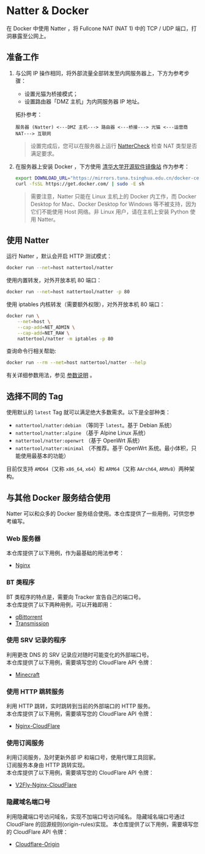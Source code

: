 # Natter & Docker

在 Docker 中使用 Natter ，将 Fullcone NAT (NAT 1) 中的 TCP / UDP 端口，打洞暴露至公网上。

## 准备工作

1. 与公网 IP 操作相同，将外部流量全部转发至内网服务器上，下方为参考步骤：
   - 设置光猫为桥接模式；
   - 设置路由器「DMZ 主机」为内网服务器 IP 地址。

    拓扑参考：
    ```
    服务器 (Natter) <---DMZ 主机---> 路由器 <---桥接---> 光猫 <---运营商 NAT---> 互联网
    ```

    > 设置完成后，您可以在服务器上运行 [NatterCheck](../natter-check) 检查 NAT 类型是否满足要求。

2. 在服务器上安装 Docker ，下方使用 [清华大学开源软件镜像站](https://mirrors.tuna.tsinghua.edu.cn/help/docker-ce/) 作为参考：

    ```bash
    export DOWNLOAD_URL="https://mirrors.tuna.tsinghua.edu.cn/docker-ce"
    curl -fsSL https://get.docker.com/ | sudo -E sh
    ```

    > 需要注意，Natter 只能在 Linux 主机上的 Docker 内工作，而 Docker Desktop for Mac、Docker Desktop for Windows 等不被支持，因为它们不能使用 Host 网络。非 Linux 用户，请在主机上安装 Python 使用 Natter。

## 使用 Natter

运行 Natter ，默认会开启 HTTP 测试模式：

```bash
docker run --net=host nattertool/natter
```

使用内置转发，对外开放本机 80 端口：

```bash
docker run --net=host nattertool/natter -p 80
```

使用 iptables 内核转发（需要额外权限），对外开放本机 80 端口：

```bash
docker run \
    --net=host \
    --cap-add=NET_ADMIN \
    --cap-add=NET_RAW \
    nattertool/natter -m iptables -p 80
```


查询命令行相关帮助:

```bash
docker run --rm --net=host nattertool/natter --help
```

有关详细参数用法，参见 [参数说明](../docs/usage.md) 。


## 选择不同的 Tag

使用默认的 `latest` Tag 就可以满足绝大多数需求。以下是全部种类：

- `nattertool/natter:debian`  （等同于 `latest`。基于 Debian 系统）
- `nattertool/natter:alpine`  （基于 Alpine Linux 系统）
- `nattertool/natter:openwrt` （基于 OpenWrt 系统）
- `nattertool/natter:minimal` （不推荐。基于 OpenWrt 系统。最小体积，只能使用最基本的功能）

目前仅支持 `AMD64`（又称 `x86_64`, `x64`）和 `ARM64`（又称 `AArch64`, `ARMv8`）两种架构。


## 与其他 Docker 服务结合使用

Natter 可以和众多的 Docker 服务结合使用。本仓库提供了一些用例，可供您参考编写。

### Web 服务器

本仓库提供了以下用例，作为最基础的用法参考：  
- [Nginx](nginx)

### BT 类程序

BT 类程序的特点是，需要向 Tracker 宣告自己的端口号。  
本仓库提供了以下两种用例，可以开箱即用：  
- [qBittorrent](qbittorrent)
- [Transmission](transmission)

### 使用 SRV 记录的程序

利用更改 DNS 的 SRV 记录应对随时可能变化的外部端口号。  
本仓库提供了以下用例，需要填写您的 CloudFlare API 令牌：  
- [Minecraft](minecraft)

### 使用 HTTP 跳转服务

利用 HTTP 跳转，实时跳转到当前的外部端口的 HTTP 服务。  
本仓库提供了以下用例，需要填写您的 CloudFlare API 令牌：  
- [Nginx-CloudFlare](nginx-cloudflare)

### 使用订阅服务

利用订阅服务，及时更新外部 IP 和端口号，使用代理工具回家。  
订阅服务本身由 HTTP 跳转实现。  
本仓库提供了以下用例，需要填写您的 CloudFlare API 令牌：  
- [V2Fly-Nginx-CloudFlare](v2fly-nginx-cloudflare)

### 隐藏域名端口号

利用隐藏端口号访问域名，实现不加端口号访问域名。 
隐藏域名端口号通过 CloudFlare 的回源规则(origin-rules)实现。
本仓库提供了以下用例，需要填写您的 CloudFlare API 令牌：
- [Cloudflare-Origin](cloudflare-origin)